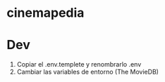 # cinemapedia

# Dev

1. Copiar el .env.templete y renombrarlo .env
2. Cambiar las variables de entorno (The MovieDB)